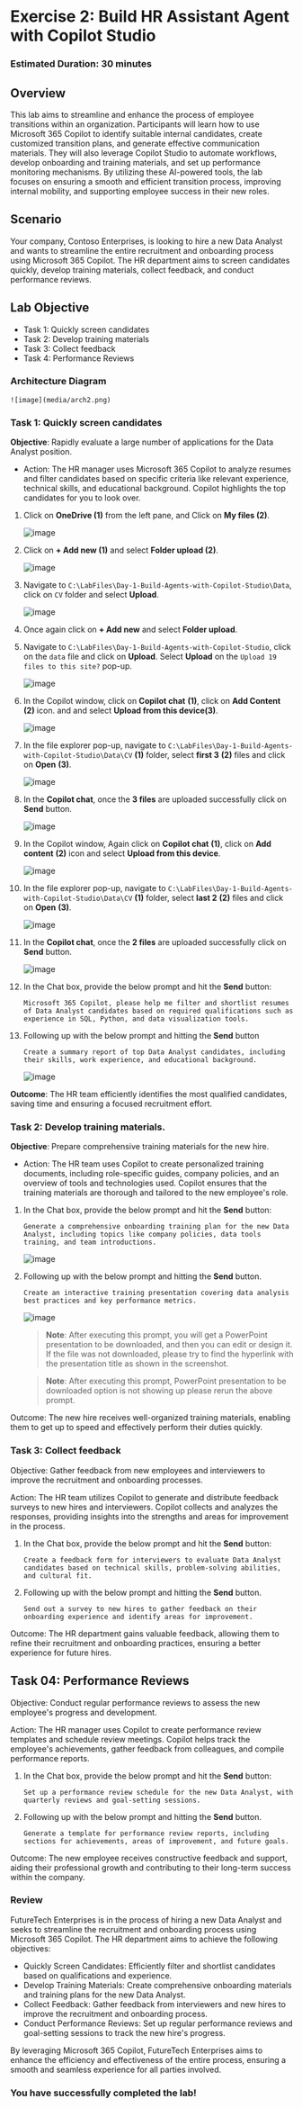 # Exercise 2: Build HR Assistant Agent with Copilot Studio

### Estimated Duration: 30 minutes

## Overview

This lab aims to streamline and enhance the process of employee transitions within an organization. Participants will learn how to use Microsoft 365 Copilot to identify suitable internal candidates, create customized transition plans, and generate effective communication materials. They will also leverage Copilot Studio to automate workflows, develop onboarding and training materials, and set up performance monitoring mechanisms. By utilizing these AI-powered tools, the lab focuses on ensuring a smooth and efficient transition process, improving internal mobility, and supporting employee success in their new roles.

## Scenario

Your company, Contoso Enterprises, is looking to hire a new Data Analyst and wants to streamline the entire recruitment and onboarding process using Microsoft 365 Copilot. The HR department aims to screen candidates quickly, develop training materials, collect feedback, and conduct performance reviews.

## Lab Objective

- Task 1: Quickly screen candidates
- Task 2: Develop training materials
- Task 3: Collect feedback
- Task 4: Performance Reviews
  
### Architecture Diagram

    ![image](media/arch2.png)

### Task 1: Quickly screen candidates

**Objective**: Rapidly evaluate a large number of applications for the Data Analyst position.

   - Action: The HR manager uses Microsoft 365 Copilot to analyze resumes and filter candidates based on specific criteria like relevant experience, technical skills, and educational background. Copilot highlights the top candidates for you to look over.

1. Click on **OneDrive (1)** from the left pane, and Click on **My files (2)**.

      ![image](media/day1ex2-001.png)

2. Click on **+ Add new (1)** and select **Folder upload (2)**.

      ![image](media/day1ex2-002-1.png)

3. Navigate to `C:\LabFiles\Day-1-Build-Agents-with-Copilot-Studio\Data`, click on `CV` folder and select **Upload**.

     ![image](media/agentday1-2.png)

4. Once again click on **+ Add new** and select **Folder upload**.

5. Navigate to `C:\LabFiles\Day-1-Build-Agents-with-Copilot-Studio`, click on the `data` file and click on **Upload**. Select **Upload** on the `Upload 19 files to this site?` pop-up.

    ![image](media/agentday1-4-1.png)

6. In the Copilot window, click on **Copilot chat** **(1)**, click on **Add Content** **(2)** icon. and and select **Upload from this device(3)**. 

    ![image](media/day1ex2-003.png)

7. In the file explorer pop-up, navigate to `C:\LabFiles\Day-1-Build-Agents-with-Copilot-Studio\Data\CV` **(1)** folder, select **first 3** **(2)** files and click on **Open** **(3)**.

    ![image](media/file-upload-first3.png)

8. In the **Copilot chat**, once the **3 files** are uploaded successfully click on **Send** button.

    ![image](media/file-upload-sent3.png)

9. In the Copilot window, Again click on **Copilot chat** **(1)**, click on **Add content** **(2)** icon and select **Upload from this device**. 

    ![image](media/cs-attachfiles2.png)

10. In the file explorer pop-up, navigate to `C:\LabFiles\Day-1-Build-Agents-with-Copilot-Studio\Data\CV` **(1)** folder, select **last 2** **(2)** files and click on **Open** **(3)**.

    ![image](media/file-upload-sent2.png)

11. In the **Copilot chat**, once the **2 files** are uploaded successfully click on **Send** button.

    ![image](media/file-upload-first2.png)

12. In the Chat box, provide the below prompt and hit the **Send** button:
  
    ```
    Microsoft 365 Copilot, please help me filter and shortlist resumes of Data Analyst candidates based on required qualifications such as experience in SQL, Python, and data visualization tools.
    ```

13. Following up with the below prompt and hitting the **Send** button

    ```
    Create a summary report of top Data Analyst candidates, including their skills, work experience, and educational background.
    ```

    ![image](media/pre-10.png)

**Outcome**: The HR team efficiently identifies the most qualified candidates, saving time and ensuring a focused recruitment effort.
  
### Task 2:  Develop training materials.

**Objective**: Prepare comprehensive training materials for the new hire.

  - Action: The HR team uses Copilot to create personalized training documents, including role-specific guides, company policies, and an overview of tools and technologies used. Copilot ensures that the training materials are thorough and tailored to the new employee's role.

1. In the Chat box, provide the below prompt and hit the **Send** button:

    ```
    Generate a comprehensive onboarding training plan for the new Data Analyst, including topics like company policies, data tools training, and team introductions.
    ```

    ![image](media/pre-13.png)

2. Following up with the below prompt and hitting the **Send** button.

    ```
    Create an interactive training presentation covering data analysis best practices and key performance metrics.
    ```

    ![image](media/pre-14.png)

    > **Note**: After executing this prompt, you will get a PowerPoint presentation to be downloaded, and then you can edit or design it. If the file was not downloaded, please try to find the hyperlink with the presentation title as shown in the screenshot.
    
    > **Note**: After executing this prompt, PowerPoint presentation to be downloaded option is not showing up please rerun the above prompt.

Outcome: The new hire receives well-organized training materials, enabling them to get up to speed and effectively perform their duties quickly.

### Task 3:  Collect feedback

Objective: Gather feedback from new employees and interviewers to improve the recruitment and onboarding processes.

Action: The HR team utilizes Copilot to generate and distribute feedback surveys to new hires and interviewers. Copilot collects and analyzes the responses, providing insights into the strengths and areas for improvement in the process.

1. In the Chat box, provide the below prompt and hit the **Send** button:

    ```
    Create a feedback form for interviewers to evaluate Data Analyst candidates based on technical skills, problem-solving abilities, and cultural fit.
    ```

2. Following up with the below prompt and hitting the **Send** button.

    ```
    Send out a survey to new hires to gather feedback on their onboarding experience and identify areas for improvement.
    ```

Outcome: The HR department gains valuable feedback, allowing them to refine their recruitment and onboarding practices, ensuring a better experience for future hires.

## Task 04:  Performance Reviews

Objective: Conduct regular performance reviews to assess the new employee's progress and development.

Action: The HR manager uses Copilot to create performance review templates and schedule review meetings. Copilot helps track the employee's achievements, gather feedback from colleagues, and compile performance reports.

1. In the Chat box, provide the below prompt and hit the **Send** button:

    ```
    Set up a performance review schedule for the new Data Analyst, with quarterly reviews and goal-setting sessions.
    ```

2. Following up with the below prompt and hitting the **Send** button.
  
    ```
    Generate a template for performance review reports, including sections for achievements, areas of improvement, and future goals.
    ```

Outcome: The new employee receives constructive feedback and support, aiding their professional growth and contributing to their long-term success within the company.

### Review

FutureTech Enterprises is in the process of hiring a new Data Analyst and seeks to streamline the recruitment and onboarding process using Microsoft 365 Copilot. The HR department aims to achieve the following objectives:

- Quickly Screen Candidates: Efficiently filter and shortlist candidates based on qualifications and experience.
- Develop Training Materials: Create comprehensive onboarding materials and training plans for the new Data Analyst.
- Collect Feedback: Gather feedback from interviewers and new hires to improve the recruitment and onboarding process.
- Conduct Performance Reviews: Set up regular performance reviews and goal-setting sessions to track the new hire's progress.

By leveraging Microsoft 365 Copilot, FutureTech Enterprises aims to enhance the efficiency and effectiveness of the entire process, ensuring a smooth and seamless experience for all parties involved.

### You have successfully completed the lab!
